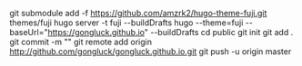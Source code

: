 git submodule add -f https://github.com/amzrk2/hugo-theme-fuji.git themes/fuji
hugo server -t fuji --buildDrafts
hugo --theme=fuji --baseUrl="https://gongluck.github.io" --buildDrafts
cd public
git init
git add .
git commit -m ""
git remote add origin http://github.com/gongluck/gongluck.github.io.git
git push -u origin master